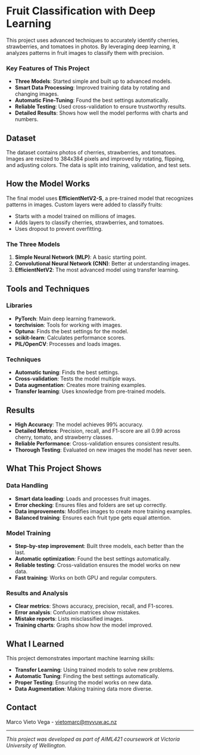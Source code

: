 # Fruit Classification with Deep Learning

This project uses advanced techniques to accurately identify cherries, strawberries, and tomatoes in photos. By leveraging deep learning, it analyzes patterns in fruit images to classify them with precision.

### Key Features of This Project

- **Three Models**: Started simple and built up to advanced models.
- **Smart Data Processing**: Improved training data by rotating and changing images.
- **Automatic Fine-Tuning**: Found the best settings automatically.
- **Reliable Testing**: Used cross-validation to ensure trustworthy results.
- **Detailed Results**: Shows how well the model performs with charts and numbers.

## Dataset

The dataset contains photos of cherries, strawberries, and tomatoes. Images are resized to 384x384 pixels and improved by rotating, flipping, and adjusting colors. The data is split into training, validation, and test sets.

## How the Model Works

The final model uses **EfficientNetV2-S**, a pre-trained model that recognizes patterns in images. Custom layers were added to classify fruits:

- Starts with a model trained on millions of images.
- Adds layers to classify cherries, strawberries, and tomatoes.
- Uses dropout to prevent overfitting.

### The Three Models

1. **Simple Neural Network (MLP)**: A basic starting point.
2. **Convolutional Neural Network (CNN)**: Better at understanding images.
3. **EfficientNetV2**: The most advanced model using transfer learning.

## Tools and Techniques

### Libraries

- **PyTorch**: Main deep learning framework.
- **torchvision**: Tools for working with images.
- **Optuna**: Finds the best settings for the model.
- **scikit-learn**: Calculates performance scores.
- **PIL/OpenCV**: Processes and loads images.

### Techniques

- **Automatic tuning**: Finds the best settings.
- **Cross-validation**: Tests the model multiple ways.
- **Data augmentation**: Creates more training examples.
- **Transfer learning**: Uses knowledge from pre-trained models.

## Results

- **High Accuracy**: The model achieves 99% accuracy.
- **Detailed Metrics**: Precision, recall, and F1-score are all 0.99 across cherry, tomato, and strawberry classes.
- **Reliable Performance**: Cross-validation ensures consistent results.
- **Thorough Testing**: Evaluated on new images the model has never seen.

## What This Project Shows

### Data Handling

- **Smart data loading**: Loads and processes fruit images.
- **Error checking**: Ensures files and folders are set up correctly.
- **Data improvements**: Modifies images to create more training examples.
- **Balanced training**: Ensures each fruit type gets equal attention.

### Model Training

- **Step-by-step improvement**: Built three models, each better than the last.
- **Automatic optimization**: Found the best settings automatically.
- **Reliable testing**: Cross-validation ensures the model works on new data.
- **Fast training**: Works on both GPU and regular computers.

### Results and Analysis

- **Clear metrics**: Shows accuracy, precision, recall, and F1-scores.
- **Error analysis**: Confusion matrices show mistakes.
- **Mistake reports**: Lists misclassified images.
- **Training charts**: Graphs show how the model improved.

## What I Learned

This project demonstrates important machine learning skills:

- **Transfer Learning**: Using trained models to solve new problems.
- **Automatic Tuning**: Finding the best settings automatically.
- **Proper Testing**: Ensuring the model works on new data.
- **Data Augmentation**: Making training data more diverse.

## Contact

Marco Vieto Vega - [vietomarc@myvuw.ac.nz](mailto:vietomarc@myvuw.ac.nz)

---

_This project was developed as part of AIML421 coursework at Victoria University of Wellington._
